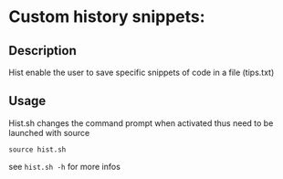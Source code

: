 # Custom history snippets:

## Description

Hist enable the user to save specific snippets of code in a file (tips.txt)

## Usage

Hist.sh changes the command prompt when activated thus need to be launched with source
```
source hist.sh
```

see ```hist.sh -h``` for more infos
